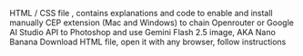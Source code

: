 HTML / CSS file , contains explanations and code to enable and install manually CEP extension (Mac and Windows) to chain Openrouter or Google AI Studio API to Photoshop and use Gemini Flash 2.5 image, AKA Nano Banana
Download HTML file, open it with any browser, follow instructions
